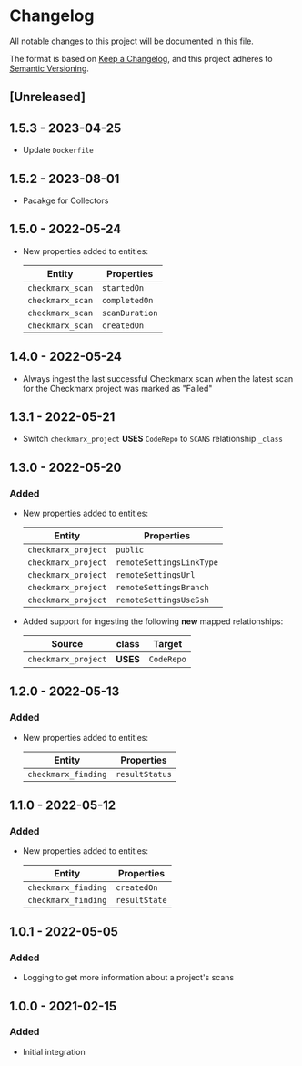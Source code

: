 # Changelog

All notable changes to this project will be documented in this file.

The format is based on [Keep a Changelog](https://keepachangelog.com/en/1.0.0/),
and this project adheres to
[Semantic Versioning](https://semver.org/spec/v2.0.0.html).

## [Unreleased]

## 1.5.3 - 2023-04-25

- Update `Dockerfile`

## 1.5.2 - 2023-08-01

- Pacakge for Collectors

## 1.5.0 - 2022-05-24

- New properties added to entities:

  | Entity           | Properties     |
  | ---------------- | -------------- |
  | `checkmarx_scan` | `startedOn`    |
  | `checkmarx_scan` | `completedOn`  |
  | `checkmarx_scan` | `scanDuration` |
  | `checkmarx_scan` | `createdOn`    |

## 1.4.0 - 2022-05-24

- Always ingest the last successful Checkmarx scan when the latest scan for the
  Checkmarx project was marked as "Failed"

## 1.3.1 - 2022-05-21

- Switch `checkmarx_project` **USES** `CodeRepo` to `SCANS` relationship
  `_class`

## 1.3.0 - 2022-05-20

### Added

- New properties added to entities:

  | Entity              | Properties               |
  | ------------------- | ------------------------ |
  | `checkmarx_project` | `public`                 |
  | `checkmarx_project` | `remoteSettingsLinkType` |
  | `checkmarx_project` | `remoteSettingsUrl`      |
  | `checkmarx_project` | `remoteSettingsBranch`   |
  | `checkmarx_project` | `remoteSettingsUseSsh`   |

- Added support for ingesting the following **new** mapped relationships:

  | Source              | class    | Target     |
  | ------------------- | -------- | ---------- |
  | `checkmarx_project` | **USES** | `CodeRepo` |

## 1.2.0 - 2022-05-13

### Added

- New properties added to entities:

  | Entity              | Properties     |
  | ------------------- | -------------- |
  | `checkmarx_finding` | `resultStatus` |

## 1.1.0 - 2022-05-12

### Added

- New properties added to entities:

  | Entity              | Properties    |
  | ------------------- | ------------- |
  | `checkmarx_finding` | `createdOn`   |
  | `checkmarx_finding` | `resultState` |

## 1.0.1 - 2022-05-05

### Added

- Logging to get more information about a project's scans

## 1.0.0 - 2021-02-15

### Added

- Initial integration
